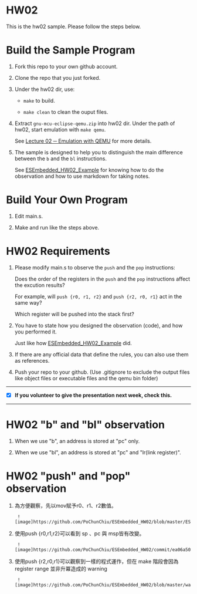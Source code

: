HW02
===
This is the hw02 sample. Please follow the steps below.

# Build the Sample Program

1. Fork this repo to your own github account.

2. Clone the repo that you just forked.

3. Under the hw02 dir, use:

	* `make` to build.

	* `make clean` to clean the ouput files.

4. Extract `gnu-mcu-eclipse-qemu.zip` into hw02 dir. Under the path of hw02, start emulation with `make qemu`.

	See [Lecture 02 ─ Emulation with QEMU] for more details.

5. The sample is designed to help you to distinguish the main difference between the `b` and the `bl` instructions.  

	See [ESEmbedded_HW02_Example] for knowing how to do the observation and how to use markdown for taking notes.

# Build Your Own Program

1. Edit main.s.

2. Make and run like the steps above.

# HW02 Requirements

1. Please modify main.s to observe the `push` and the `pop` instructions:  

	Does the order of the registers in the `push` and the `pop` instructions affect the excution results?  

	For example, will `push {r0, r1, r2}` and `push {r2, r0, r1}` act in the same way?  

	Which register will be pushed into the stack first?

2. You have to state how you designed the observation (code), and how you performed it.  

	Just like how [ESEmbedded_HW02_Example] did.

3. If there are any official data that define the rules, you can also use them as references.

4. Push your repo to your github. (Use .gitignore to exclude the output files like object files or executable files and the qemu bin folder)

[Lecture 02 ─ Emulation with QEMU]: http://www.nc.es.ncku.edu.tw/course/embedded/02/#Emulation-with-QEMU
[ESEmbedded_HW02_Example]: https://github.com/vwxyzjimmy/ESEmbedded_HW02_Example

--------------------

- [x] **If you volunteer to give the presentation next week, check this.**

--------------------

# HW02 "b" and "bl" observation

1. When we use "b", an address is stored at "pc" only.

2. When we use "bl", an address is stored at "pc" and "lr(link register)".

# HW02 "push" and "pop" observation

1. 為方便觀察，先以mov賦予r0、r1、r2數值。

        ![image]https://github.com/PoChunChiu/ESEmbedded_HW02/blob/master/ESE_or.JPG
      
2. 使用push {r0,r1,r2}可以看到 sp 、pc 與 msp皆有改變。

        ![image]https://github.com/PoChunChiu/ESEmbedded_HW02/commit/ea06a50702041cc5e97fc688ac07e729d230dab7
      
3. 使用push {r2,r0,r1}可以觀察到一樣的程式運作，但在 make 階段會因為 register range 並非升冪造成的 warning

        ![image]https://github.com/PoChunChiu/ESEmbedded_HW02/blob/master/warning.JPG
      






